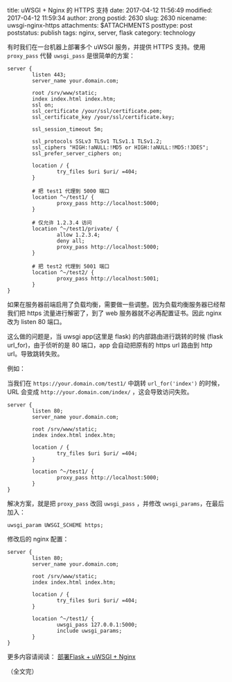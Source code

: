 title: uWSGI + Nginx 的 HTTPS 支持
date: 2017-04-12 11:56:49
modified: 2017-04-12 11:59:34
author: zrong
postid: 2630
slug: 2630
nicename: uwsgi-nginx-https
attachments: $ATTACHMENTS
posttype: post
poststatus: publish
tags: nginx, server, flask
category: technology

有时我们在一台机器上部署多个 uWSGI 服务，并提供 HTTPS 支持。使用 `proxy_pass` 代替 `uwsgi_pass` 是很简单的方案： <!--more-->

```
server {
        listen 443;
        server_name your.domain.com;

        root /srv/www/static;
        index index.html index.htm;
        ssl on;
        ssl_certificate /your/ssl/certificate.pem;
        ssl_certificate_key /your/ssl/certificate.key;

        ssl_session_timeout 5m;

        ssl_protocols SSLv3 TLSv1 TLSv1.1 TLSv1.2;
        ssl_ciphers "HIGH:!aNULL:!MD5 or HIGH:!aNULL:!MD5:!3DES";
        ssl_prefer_server_ciphers on;

        location / {
                try_files $uri $uri/ =404;
        }

        # 把 test1 代理到 5000 端口
        location ^~/test1/ {
                proxy_pass http://localhost:5000;
        }

        # 仅允许 1.2.3.4 访问
        location ^~/test1/private/ {
                allow 1.2.3.4;
                deny all;
                proxy_pass http://localhost:5000;
        }

        # 把 test2 代理到 5001 端口
        location ^~/test2/ {
                proxy_pass http://localhost:5001;
        }
}
```

如果在服务器前端启用了负载均衡，需要做一些调整。因为负载均衡服务器已经帮我们把 https 流量进行解密了，到了 web 服务器就不必再配置证书。因此 nginx 改为 listen 80 端口。

这么做的问题是，当 uwsgi app(这里是 flask) 的内部路由进行跳转的时候 (flask url_for)，由于侦听的是 80 端口，app 会自动把原有的 https url 路由到 http url。导致跳转失败。

例如：

当我们在 `https://your.domain.com/test1/` 中跳转 `url_for('index')` 的时候，URL 会变成 `http://your.domain.com/index/` ，这会导致访问失败。

```
server {
        listen 80;
        server_name your.domain.com;

        root /srv/www/static;
        index index.html index.htm;

        location / {
                try_files $uri $uri/ =404;
        }

        location ^~/test1/ {
                proxy_pass http://localhost:5000;
        }
}
```

解决方案，就是把 `proxy_pass` 改回 `uwsgi_pass` ，并修改 `uwsgi_params`，在最后加入：


```
uwsgi_param UWSGI_SCHEME https;
```

修改后的 nginx 配置：

```
server {
        listen 80;
        server_name your.domain.com;

        root /srv/www/static;
        index index.html index.htm;

        location / {
                try_files $uri $uri/ =404;
        }

        location ^~/test1/ {
                uwsgi_pass 127.0.0.1:5000;
                include uwsgi_params;
        }
}
```

更多内容请阅读： [部署Flask + uWSGI + Nginx][1]

（全文完）

[1]: http://zengrong.net/post/2568.htm
